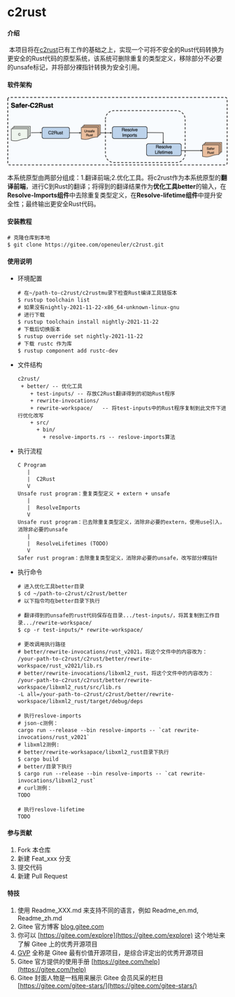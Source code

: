 # c2rust

#### 介绍

​        本项目将在[c2rust](https://github.com/immunant/c2rust)已有工作的基础之上，实现一个可将不安全的Rust代码转换为更安全的Rust代码的原型系统，该系统可删除重复的类型定义，移除部分不必要的unsafe标记，并将部分裸指针转换为安全引用。

#### 软件架构

![框架图](./picture/框架图.jpg)

​          本系统原型由两部分组成：1.翻译前端;2.优化工具。将c2rust作为本系统原型的**翻译前端**，进行C到Rust的翻译；将得到的翻译结果作为**优化工具better**的输入，在**Resolve-Imports组件**中去除重复类型定义，在**Resolve-lifetime组件**中提升安全性；最终输出更安全Rust代码。

#### 安装教程

```shell
# 克隆仓库到本地
$ git clone https://gitee.com/openeuler/c2rust.git
```

#### 使用说明

+ 环境配置

  ```shell
  # 在~/path-to-c2rust/c2rustmu录下检查Rust编译工具链版本
  $ rustup toolchain list
  # 如果没有nightly-2021-11-22-x86_64-unknown-linux-gnu
  # 进行下载
  $ rustup toolchain install nightly-2021-11-22
  # 下载后切换版本
  $ rustup override set nightly-2021-11-22
  # 下载 rustc 作为库
  $ rustup component add rustc-dev
  ```

+ 文件结构

  ```
  c2rust/
   + better/ -- 优化工具
      + test-inputs/ -- 存放C2Rust翻译得到的初始Rust程序
      + rewrite-invocations/
      + rewrite-workspace/   -- 将test-inputs中的Rust程序复制到此文件下进行优化改写
      + src/
        + bin/
          + resolve-imports.rs -- reslove-imports算法
  ```

+ 执行流程

  ```
  C Program
     |
     |  C2Rust
     V
  Unsafe rust program：重复类型定义 + extern + unsafe
     |
     |  ResolveImports
     V
  Unsafe rust program：已去除重复类型定义，消除非必要的extern，使用use引入，消除非必要的unsafe
     |
     |  ResolveLifetimes (TODO)
     V
  Safer rust program：去除重复类型定义，消除非必要的unsafe，改写部分裸指针
  ```

+ 执行命令

  ```shell
  # 进入优化工具better目录
  $ cd ~/path-to-c2rust/c2rust/better
  # 以下指令均在better目录下执行
  
  # 翻译得到的unsafe的rust代码保存在目录.../test-inputs/，将其复制到工作目录.../rewrite-workspace/
  $ cp -r test-inputs/* rewrite-workspace/
  
  # 更改调用执行路径
  # better/rewrite-invocations/rust_v2021，将这个文件中的内容改为：
  /your-path-to-c2rust/c2rust/better/rewrite-workspace/rust_v2021/lib.rs
  # better/rewrite-invocations/libxml2_rust，将这个文件中的内容改为：
  /your-path-to-c2rust/c2rust/better/rewrite-workspace/libxml2_rust/src/lib.rs 
  -L all=/your-path-to-c2rust/c2rust/better/rewrite-workspace/libxml2_rust/target/debug/deps
  
  # 执行reslove-imports
  # json-c测例：
  cargo run --release --bin resolve-imports -- `cat rewrite-invocations/rust_v2021`
  # libxml2测例:
  # better/rewrite-worksapace/libxml2_rust目录下执行
  $ cargo build
  # better/目录下执行
  $ cargo run --release --bin resolve-imports -- `cat rewrite-invocations/libxml2_rust`
  # curl测例：
  TODO
  
  # 执行reslove-lifetime
  TODO
  ```

#### 参与贡献

1.  Fork 本仓库
2.  新建 Feat_xxx 分支
3.  提交代码
4.  新建 Pull Request


#### 特技

1.  使用 Readme\_XXX.md 来支持不同的语言，例如 Readme\_en.md, Readme\_zh.md
2.  Gitee 官方博客 [blog.gitee.com](https://blog.gitee.com)
3.  你可以 [https://gitee.com/explore](https://gitee.com/explore) 这个地址来了解 Gitee 上的优秀开源项目
4.  [GVP](https://gitee.com/gvp) 全称是 Gitee 最有价值开源项目，是综合评定出的优秀开源项目
5.  Gitee 官方提供的使用手册 [https://gitee.com/help](https://gitee.com/help)
6.  Gitee 封面人物是一档用来展示 Gitee 会员风采的栏目 [https://gitee.com/gitee-stars/](https://gitee.com/gitee-stars/)